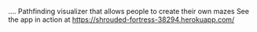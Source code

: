 ....
Pathfinding visualizer that allows people to create their own mazes
See the app in action at https://shrouded-fortress-38294.herokuapp.com/
